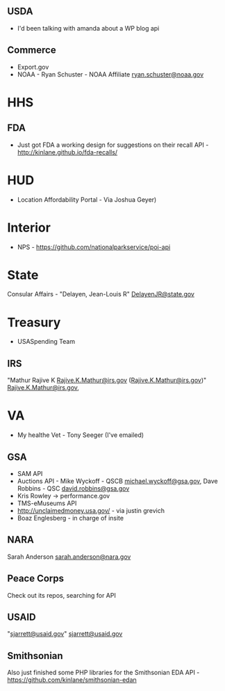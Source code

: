 

## USDA
* I'd been talking with amanda about a WP blog api 

## Commerce 
* Export.gov
* NOAA - Ryan Schuster - NOAA Affiliate <ryan.schuster@noaa.gov>

# HHS

## FDA
* Just got FDA a working design for suggestions on their recall API - http://kinlane.github.io/fda-recalls/

# HUD
* Location Affordability Portal - Via Joshua Geyer)

# Interior
* NPS - https://github.com/nationalparkservice/poi-api

# State 

Consular Affairs - "Delayen, Jean-Louis R" <DelayenJR@state.gov>

# Treasury 
* USASpending Team 

## IRS 

 "Mathur Rajive K <Rajive.K.Mathur@irs.gov> (Rajive.K.Mathur@irs.gov)" <Rajive.K.Mathur@irs.gov>,


# VA 
* My healthe Vet - Tony Seeger (I've emailed)


## GSA 

* SAM API
* Auctions API - Mike Wyckoff - QSCB <michael.wyckoff@gsa.gov>, Dave Robbins - QSC <david.robbins@gsa.gov>
* Kris Rowley -> performance.gov 
* TMS-eMuseums API  
* http://unclaimedmoney.usa.gov/ - via justin grevich 
* Boaz Englesberg - in charge of insite

## NARA

Sarah Anderson <sarah.anderson@nara.gov>

## Peace Corps
Check out its repos, searching for API

## USAID 

"sjarrett@usaid.gov" <sjarrett@usaid.gov>

## Smithsonian 

Also just finished some PHP libraries for the Smithsonian EDA API - https://github.com/kinlane/smithsonian-edan

